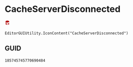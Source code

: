 # CacheServerDisconnected
![](/img/CacheServerDisconnected.png)

``` CSharp
EditorGUIUtility.IconContent("CacheServerDisconnected")
```
## GUID
```
185745745770690484
```
